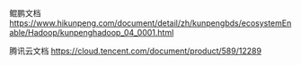 
鲲鹏文档
https://www.hikunpeng.com/document/detail/zh/kunpengbds/ecosystemEnable/Hadoop/kunpenghadoop_04_0001.html

腾讯云文档
https://cloud.tencent.com/document/product/589/12289